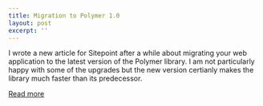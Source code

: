 ```yaml
---
title: Migration to Polymer 1.0
layout: post
excerpt: ''
---
```


I wrote a new article for Sitepoint after a while about migrating your web application to the latest version of the Polymer
library. I am not particularly happy with some of the upgrades but the new version certianly makes the library much faster 
than its predecessor.

[Read more](http://www.sitepoint.com/a-guide-to-upgrading-to-polymer-1-0/)